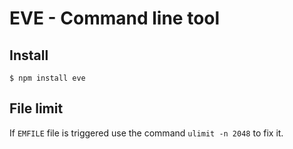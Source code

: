 # EVE - Command line tool

## Install

```
$ npm install eve
```

## File limit

If `EMFILE` file is triggered use the command `ulimit -n 2048` to fix it.